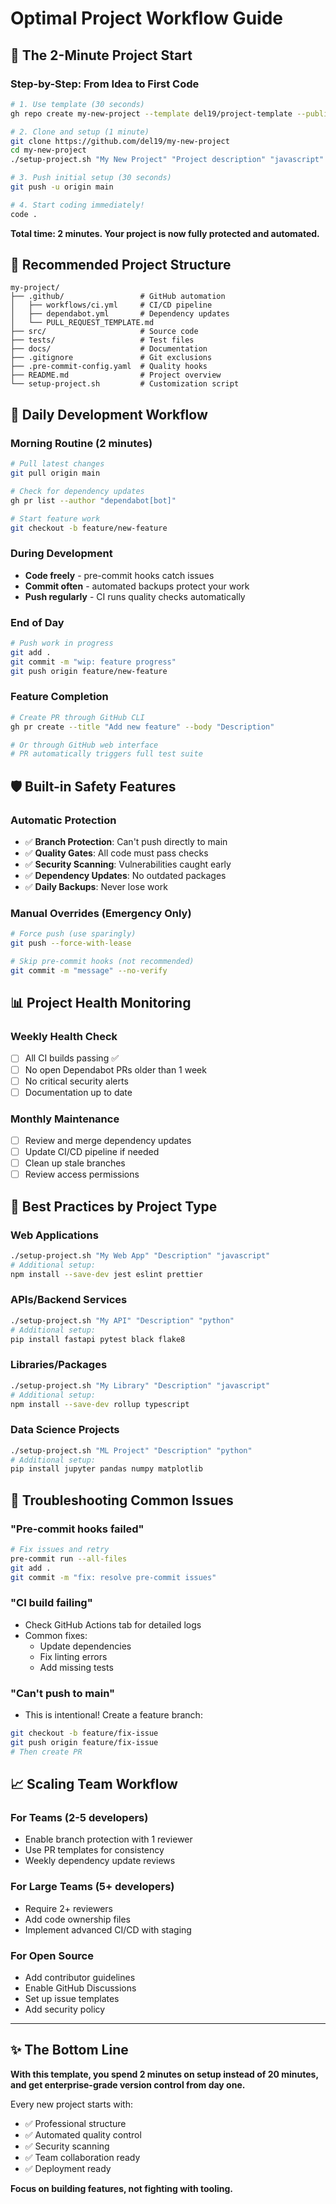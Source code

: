 # Optimal Project Workflow Guide

## 🚀 The 2-Minute Project Start

### Step-by-Step: From Idea to First Code

```bash
# 1. Use template (30 seconds)
gh repo create my-new-project --template del19/project-template --public

# 2. Clone and setup (1 minute)
git clone https://github.com/del19/my-new-project
cd my-new-project
./setup-project.sh "My New Project" "Project description" "javascript"

# 3. Push initial setup (30 seconds)
git push -u origin main

# 4. Start coding immediately!
code .
```

**Total time: 2 minutes. Your project is now fully protected and automated.**

## 📁 Recommended Project Structure

```
my-project/
├── .github/                 # GitHub automation
│   ├── workflows/ci.yml     # CI/CD pipeline
│   ├── dependabot.yml       # Dependency updates
│   └── PULL_REQUEST_TEMPLATE.md
├── src/                     # Source code
├── tests/                   # Test files
├── docs/                    # Documentation
├── .gitignore               # Git exclusions
├── .pre-commit-config.yaml  # Quality hooks
├── README.md                # Project overview
└── setup-project.sh         # Customization script
```

## 🔄 Daily Development Workflow

### Morning Routine (2 minutes)
```bash
# Pull latest changes
git pull origin main

# Check for dependency updates
gh pr list --author "dependabot[bot]"

# Start feature work
git checkout -b feature/new-feature
```

### During Development
- **Code freely** - pre-commit hooks catch issues
- **Commit often** - automated backups protect your work
- **Push regularly** - CI runs quality checks automatically

### End of Day
```bash
# Push work in progress
git add .
git commit -m "wip: feature progress"
git push origin feature/new-feature
```

### Feature Completion
```bash
# Create PR through GitHub CLI
gh pr create --title "Add new feature" --body "Description"

# Or through GitHub web interface
# PR automatically triggers full test suite
```

## 🛡️ Built-in Safety Features

### Automatic Protection
- ✅ **Branch Protection**: Can't push directly to main
- ✅ **Quality Gates**: All code must pass checks
- ✅ **Security Scanning**: Vulnerabilities caught early
- ✅ **Dependency Updates**: No outdated packages
- ✅ **Daily Backups**: Never lose work

### Manual Overrides (Emergency Only)
```bash
# Force push (use sparingly)
git push --force-with-lease

# Skip pre-commit hooks (not recommended)
git commit -m "message" --no-verify
```

## 📊 Project Health Monitoring

### Weekly Health Check
- [ ] All CI builds passing ✅
- [ ] No open Dependabot PRs older than 1 week
- [ ] No critical security alerts
- [ ] Documentation up to date

### Monthly Maintenance
- [ ] Review and merge dependency updates
- [ ] Update CI/CD pipeline if needed
- [ ] Clean up stale branches
- [ ] Review access permissions

## 🎯 Best Practices by Project Type

### Web Applications
```bash
./setup-project.sh "My Web App" "Description" "javascript"
# Additional setup:
npm install --save-dev jest eslint prettier
```

### APIs/Backend Services
```bash
./setup-project.sh "My API" "Description" "python"
# Additional setup:
pip install fastapi pytest black flake8
```

### Libraries/Packages
```bash
./setup-project.sh "My Library" "Description" "javascript"
# Additional setup:
npm install --save-dev rollup typescript
```

### Data Science Projects
```bash
./setup-project.sh "ML Project" "Description" "python"
# Additional setup:
pip install jupyter pandas numpy matplotlib
```

## 🚨 Troubleshooting Common Issues

### "Pre-commit hooks failed"
```bash
# Fix issues and retry
pre-commit run --all-files
git add .
git commit -m "fix: resolve pre-commit issues"
```

### "CI build failing"
- Check GitHub Actions tab for detailed logs
- Common fixes:
  - Update dependencies
  - Fix linting errors
  - Add missing tests

### "Can't push to main"
- This is intentional! Create a feature branch:
```bash
git checkout -b feature/fix-issue
git push origin feature/fix-issue
# Then create PR
```

## 📈 Scaling Team Workflow

### For Teams (2-5 developers)
- Enable branch protection with 1 reviewer
- Use PR templates for consistency
- Weekly dependency update reviews

### For Large Teams (5+ developers)
- Require 2+ reviewers
- Add code ownership files
- Implement advanced CI/CD with staging

### For Open Source
- Add contributor guidelines
- Enable GitHub Discussions
- Set up issue templates
- Add security policy

---

## ✨ The Bottom Line

**With this template, you spend 2 minutes on setup instead of 20 minutes, and get enterprise-grade version control from day one.**

Every new project starts with:
- ✅ Professional structure
- ✅ Automated quality control  
- ✅ Security scanning
- ✅ Team collaboration ready
- ✅ Deployment ready

**Focus on building features, not fighting with tooling.**